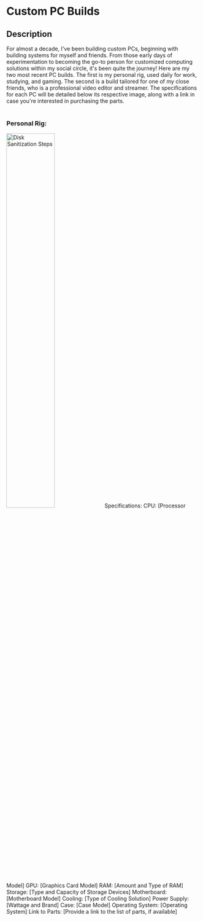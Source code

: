 <h1>Custom PC Builds</h1>

<h2>Description</h2>
For almost a decade, I've been building custom PCs, beginning with building systems for myself and friends. From those early days of experimentation to becoming the go-to person for customized computing solutions within my social circle, it's been quite the journey! Here are my two most recent PC builds. The first is my personal rig, used daily for work, studying, and gaming. The second is a build tailored for one of my close friends, who is a professional video editor and streamer. The specifications for each PC will be detailed below its respective image, along with a link in case you're interested in purchasing the parts.
<br />
<br />
<h3>Personal Rig:</h3>
<img src="https://github.com/Yagoobz/CustomPCBuilds/assets/145611184/70aa943c-2c96-4b7a-a410-188eafe65470" height="50%" width="50%" alt="Disk Sanitization Steps"/>
Specifications:
CPU: [Processor Model]
GPU: [Graphics Card Model]
RAM: [Amount and Type of RAM]
Storage: [Type and Capacity of Storage Devices]
Motherboard: [Motherboard Model]
Cooling: [Type of Cooling Solution]
Power Supply: [Wattage and Brand]
Case: [Case Model]
Operating System: [Operating System]
Link to Parts: [Provide a link to the list of parts, if available]
